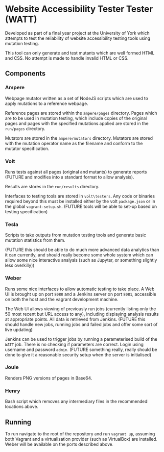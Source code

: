 # Website Accessibility Tester Tester (WATT)

Developed as part of a final year project at the University of York which attempts to test the reliability of website accessibility testing tools using mutation testing.

This tool can only generate and test mutants which are well formed HTML and CSS.  No attempt is made to handle invalid HTML or CSS.

## Components

### Ampere

Webpage mutator written as a set of NodeJS scripts which are used to apply mutations to a reference webpage.

Reference pages are stored within the `ampere/pages` directory.  Pages which are to be used in mutation testing, which include copies of the original pages and pages with the specified mutations applied are stored in the `run/pages` directory.

Mutators are stored in the `ampere/mutators` directory.  Mutators are stored with the mutation operator name as the filename and conform to the mutator specification.

### Volt

Runs tests against all pages (original and mutants) to generate reports (FUTURE and modifies into a standard format to allow analysis).

Results are stores in the `run/results` directory.

Interfaces to testing tools are stored in `volt\testers`.  Any code or binaries required beyond this must be installed either by the volt `package.json` or in the global `vagrant-setup.sh`.  (FUTURE tools will be able to set-up based on testing specification)

### Tesla

Scripts to take outputs from mutation testing tools and generate basic mutation statistics from them.

(FUTURE this should be able to do much more advanced data analytics than it can currently, and should really become some whole system which can allow some nice interactive analysis (such as Jupyter, or something slightly less overkilly))

### Weber

Runs some nice interfaces to allow automatic testing to take place.  A Web UI is brought up on port `8080` and a Jenkins server on port `8081`, accessible on both the host and the vagrant development machine.

The Web UI allows viewing of previously run jobs (currently listing only the 50 most recent but URL access to any), including displaying analysis results at appropriate points.  All data is retrieved from Jenkins. (FUTURE this should handle new jobs, running jobs and failed jobs and offer some sort of live updating)

Jenkins can be used to trigger jobs by running a parameterised build of the `WATT` job.  There is no checking if parameters are correct. Login using username and password `admin`.  (FUTURE something really, really should be done to give it a reasonable security setup when the server is initialised)

### Joule

Renders PNG versions of pages in Base64.

### Henry

Bash script which removes any intermediary files in the recommended locations above.

## Running

To run navigate to the root of the repository and run `vagrant up`, assuming both Vagrant and a virtualisation provider (such as VirtualBox) are installed.  Weber will be available on the ports described above.
